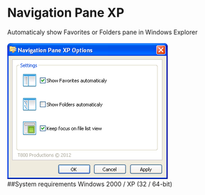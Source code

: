 # Navigation Pane XP
Automaticaly show Favorites or Folders pane in Windows Explorer
<br><br>![alt text](https://github.com/T800G/NavigationPaneXP/blob/master/navpanexp.png)<br>
##System requirements
Windows 2000 / XP (32 / 64-bit)

